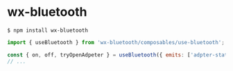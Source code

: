 # wx-bluetooth
```
$ npm install wx-bluetooth
```

```js
import { useBluetooth } from 'wx-bluetooth/composables/use-bluetooth';

const { on, off, tryOpenAdpeter } = useBluetooth({ emits: ['adpter-state-change'] })
// ...
```
